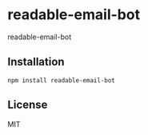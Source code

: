 # readable-email-bot

readable-email-bot

## Installation

    npm install readable-email-bot

## License


  MIT
